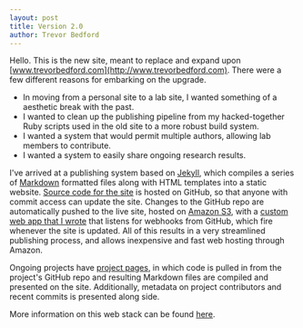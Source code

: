 ```yaml
---
layout: post
title: Version 2.0
author: Trevor Bedford
---
```


Hello.
This is the new site, meant to replace and expand upon [www.trevorbedford.com](http://www.trevorbedford.com).
There were a few different reasons for embarking on the upgrade.

* In moving from a personal site to a lab site, I wanted something of a aesthetic break with the past.
* I wanted to clean up the publishing pipeline from my hacked-together Ruby scripts used in the old site to a more robust build system.
* I wanted a system that would permit multiple authors, allowing lab members to contribute.
* I wanted a system to easily share ongoing research results.

I've arrived at a publishing system based on [Jekyll](http://jekyllrb.com/), which compiles a series of [Markdown](http://daringfireball.net/projects/markdown/) formatted files along with HTML templates into a static website.
[Source code for the site](https://github.com/blab/blotter) is hosted on GitHub, so that anyone with commit access can update the site.
Changes to the GitHub repo are automatically pushed to the live site, hosted on [Amazon S3](http://aws.amazon.com/s3/), with a [custom web app that I wrote](https://github.com/blab/blotter-hook) that listens for webhooks from GitHub, which fire whenever the site is updated.
All of this results in a very streamlined publishing process, and allows inexpensive and fast web hosting through Amazon.

Ongoing projects have [project pages](/projects/), in which code is pulled in from the project's GitHub repo and resulting Markdown files are compiled and presented on the site.
Additionally, metadata on project contributors and recent commits is presented along side.

More information on this web stack can be found [here](/misc/about/).
